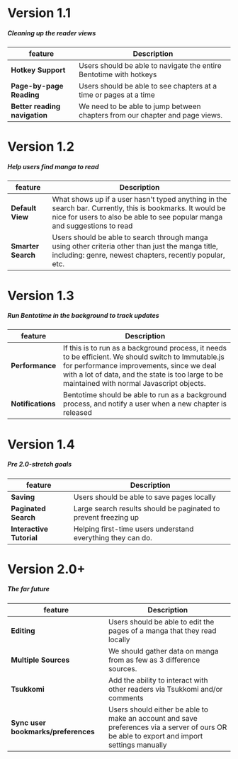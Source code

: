 Version 1.1
===========
##### Cleaning up the reader views

feature                       | Description
------------------------------|------------
**Hotkey Support**            | Users should be able to navigate the entire Bentotime with hotkeys
**Page-by-page Reading**      | Users should be able to see chapters at a time or pages at a time
**Better reading navigation** | We need to be able to jump between chapters from our chapter and page views.

Version 1.2
===========
##### Help users find manga to read

feature               | Description
----------------------|-------------
**Default View** | What shows up if a user hasn't typed anything in the search bar. Currently, this is bookmarks. It would be nice for users to also be able to see popular manga and suggestions to read
**Smarter Search**    | Users should be able to search through manga using other criteria other than just the manga title, including: genre, newest chapters, recently popular, etc.

Version 1.3
===========
##### Run Bentotime in the background to track updates

feature                 | Description
------------------------|-------------
**Performance**         | If this is to run as a background process, it needs to be efficient. We should switch to Immutable.js for performance improvements, since we deal with a lot of data, and the state is too large to be maintained with normal Javascript objects.
**Notifications**       | Bentotime should be able to run as a background process, and notify a user when a new chapter is released

Version 1.4
===========
##### Pre 2.0-stretch goals

feature                  | Description
-------------------------|------------
**Saving**               | Users should be able to save pages locally
**Paginated Search**     | Large search results should be paginated to prevent freezing up
**Interactive Tutorial** | Helping first-time users understand everything they can do.

Version 2.0+
============
##### The far future

feature                             | Description
------------------------------------|---------------
**Editing**                         | Users should be able to edit the pages of a manga that they read locally
**Multiple Sources**                | We should gather data on manga from as few as 3 difference sources.
**Tsukkomi**                        | Add the ability to interact with other readers via Tsukkomi and/or comments
**Sync user bookmarks/preferences** | Users should either be able to make an account and save preferences via a server of ours OR be able to export and import settings manually
